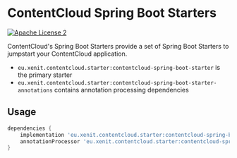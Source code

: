 # ContentCloud Spring Boot Starters

[![Apache License 2](https://img.shields.io/github/license/xenit-eu/contentcloud-spring-boot-starter?color=blue)](LICENSE)

ContentCloud's Spring Boot Starters provide a set of Spring Boot Starters to jumpstart your ContentCloud application.

* `eu.xenit.contentcloud.starter:contentcloud-spring-boot-starter` is the primary starter
* `eu.xenit.contentcloud.starter:contentcloud-spring-boot-starter-annotations` contains annotation processing dependencies

## Usage

```gradle
dependencies {
	implementation 'eu.xenit.contentcloud.starter:contentcloud-spring-boot-starter:0.0.1-SNAPSHOT'
	annotationProcessor 'eu.xenit.contentcloud.starter:contentcloud-spring-boot-starter-annotations:0.0.1-SNAPSHOT'
}

```